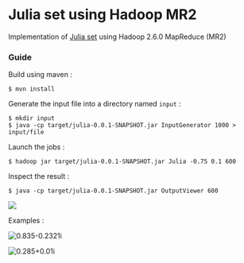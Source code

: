 # Julia set using Hadoop MR2

Implementation of [Julia set](https://en.wikipedia.org/wiki/Julia_set) using Hadoop 2.6.0 MapReduce (MR2)

### Guide

Build using maven :
```
$ mvn install
```
Generate the input file into a directory named `input` :
```
$ mkdir input
$ java -cp target/julia-0.0.1-SNAPSHOT.jar InputGenerator 1000 > input/file
```

Launch the jobs :
```
$ hadoop jar target/julia-0.0.1-SNAPSHOT.jar Julia -0.75 0.1 600
```

Inspect the result :
```
$ java -cp target/julia-0.0.1-SNAPSHOT.jar OutputViewer 600
```

![](https://i.imgur.com/JoI7caQ.png)


Examples :


![0.835-0.2321i](https://i.imgur.com/zYI0IJ4.png)

![0.285+0.01i](https://i.imgur.com/WQNOqBI.png)